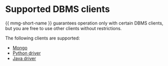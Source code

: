 # Supported DBMS clients

{{ mmg-short-name }} guarantees operation only with certain DBMS clients, but you are free to use other clients without restrictions.

The following clients are supported:

- [Mongo](https://docs.mongodb.com/manual/mongo/)
- [Python driver](https://docs.mongodb.com/ecosystem/drivers/python/)
- [Java driver](http://mongodb.github.io/mongo-java-driver/)

